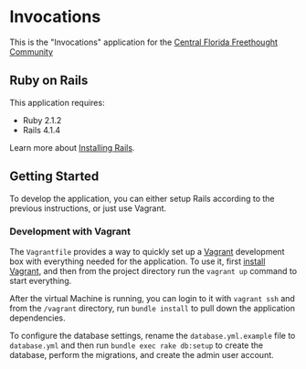 # Invocations

This is the "Invocations" application for the [Central Florida Freethought Community](http://cflfreethought.org/)

## Ruby on Rails

This application requires:

- Ruby 2.1.2
- Rails 4.1.4

Learn more about [Installing Rails](http://railsapps.github.io/installing-rails.html).

## Getting Started

To develop the application, you can either setup Rails according to the previous instructions, or just use Vagrant.

### Development with Vagrant

The `Vagrantfile` provides a way to quickly set up a [Vagrant](http://vagrantup.com) development box with everything needed for the application. To use it, first [install Vagrant](http://docs.vagrantup.com/v2/installation/index.html), and then from the project directory run the `vagrant up` command to start everything.

After the virtual Machine is running, you can login to it with `vagrant ssh` and from the `/vagrant` directory, run `bundle install` to pull down the application dependencies.

To configure the database settings, rename the `database.yml.example` file to `database.yml` and then run `bundle exec rake db:setup` to create the database, perform the migrations, and create the admin user account.

